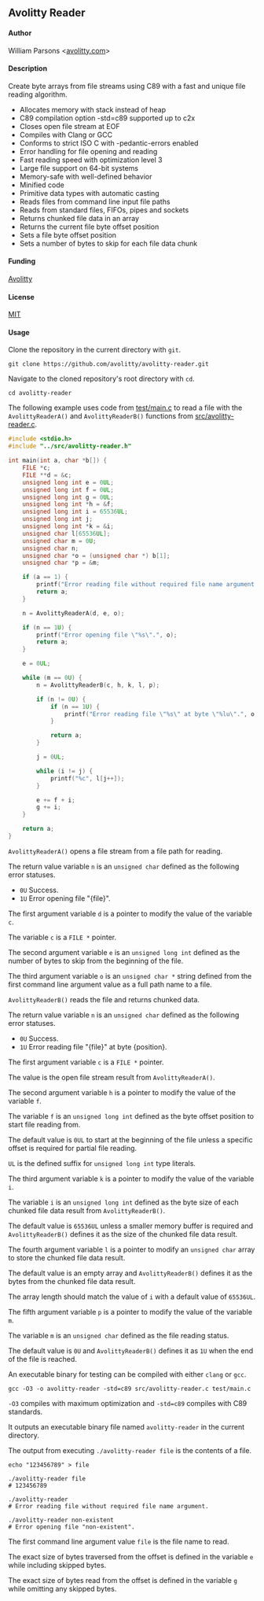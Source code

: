 ## Avolitty Reader

#### Author
William Parsons <[avolitty.com](https://avolitty.com/)>

#### Description
Create byte arrays from file streams using C89 with a fast and unique file reading algorithm.

- Allocates memory with stack instead of heap
- C89 compilation option -std=c89 supported up to c2x
- Closes open file stream at EOF
- Compiles with Clang or GCC
- Conforms to strict ISO C with -pedantic-errors enabled
- Error handling for file opening and reading
- Fast reading speed with optimization level 3
- Large file support on 64-bit systems
- Memory-safe with well-defined behavior
- Minified code
- Primitive data types with automatic casting
- Reads files from command line input file paths
- Reads from standard files, FIFOs, pipes and sockets
- Returns chunked file data in an array
- Returns the current file byte offset position
- Sets a file byte offset position
- Sets a number of bytes to skip for each file data chunk

#### Funding
[Avolitty](https://avolitty.com/donate/)

#### License
[MIT](https://github.com/avolitty/avolitty-reader/blob/main/LICENSE)

#### Usage
Clone the repository in the current directory with `git`.

``` console
git clone https://github.com/avolitty/avolitty-reader.git
```

Navigate to the cloned repository's root directory with `cd`.

``` console
cd avolitty-reader
```

The following example uses code from [test/main.c](https://github.com/avolitty/avolitty-reader/blob/main/test/main.c) to read a file with the `AvolittyReaderA()` and `AvolittyReaderB()` functions from [src/avolitty-reader.c](https://github.com/avolitty/avolitty-reader/blob/main/src/avolitty-reader.c).

``` c
#include <stdio.h>
#include "../src/avolitty-reader.h"

int main(int a, char *b[]) {
	FILE *c;
	FILE **d = &c;
	unsigned long int e = 0UL;
	unsigned long int f = 0UL;
	unsigned long int g = 0UL;
	unsigned long int *h = &f;
	unsigned long int i = 65536UL;
	unsigned long int j;
	unsigned long int *k = &i;
	unsigned char l[65536UL];
	unsigned char m = 0U;
	unsigned char n;
	unsigned char *o = (unsigned char *) b[1];
	unsigned char *p = &m;

	if (a == 1) {
		printf("Error reading file without required file name argument.", o);
		return a;
	}

	n = AvolittyReaderA(d, e, o);

	if (n == 1U) {
		printf("Error opening file \"%s\".", o);
		return a;
	}

	e = 0UL;

	while (m == 0U) {
		n = AvolittyReaderB(c, h, k, l, p);

		if (n != 0U) {
			if (n == 1U) {
				printf("Error reading file \"%s\" at byte \"%lu\".", o, e);
			}

			return a;
		}

		j = 0UL;

		while (i != j) {
			printf("%c", l[j++]);
		}

		e += f + i;
		g += i;
	}

	return a;
}
```

`AvolittyReaderA()` opens a file stream from a file path for reading.

The return value variable `n` is an `unsigned char` defined as the following error statuses.

- `0U` Success.
- `1U` Error opening file "{file}".

The first argument variable `d` is a pointer to modify the value of the variable `c`.

The variable `c` is a `FILE *` pointer.

The second argument variable `e` is an `unsigned long int` defined as the number of bytes to skip from the beginning of the file.

The third argument variable `o` is an `unsigned char *` string defined from the first command line argument value as a full path name to a file.

`AvolittyReaderB()` reads the file and returns chunked data.

The return value variable `n` is an `unsigned char` defined as the following error statuses.

- `0U` Success.
- `1U` Error reading file "{file}" at byte {position}.

The first argument variable `c` is a `FILE *` pointer.

The value is the open file stream result from `AvolittyReaderA()`.

The second argument variable `h` is a pointer to modify the value of the variable `f`.

The variable `f` is an `unsigned long int` defined as the byte offset position to start file reading from.

The default value is `0UL` to start at the beginning of the file unless a specific offset is required for partial file reading.

`UL` is the defined suffix for `unsigned long int` type literals.

The third argument variable `k` is a pointer to modify the value of the variable `i`.

The variable `i` is an `unsigned long int` defined as the byte size of each chunked file data result from `AvolittyReaderB()`.

The default value is `65536UL` unless a smaller memory buffer is required and `AvolittyReaderB()` defines it as the size of the chunked file data result.

The fourth argument variable `l` is a pointer to modify an `unsigned char` array to store the chunked file data result.

The default value is an empty array and `AvolittyReaderB()` defines it as the bytes from the chunked file data result.

The array length should match the value of `i` with a default value of `65536UL`.

The fifth argument variable `p` is a pointer to modify the value of the variable `m`.

The variable `m` is an `unsigned char` defined as the file reading status.

The default value is `0U` and `AvolittyReaderB()` defines it as `1U` when the end of the file is reached.

An executable binary for testing can be compiled with either `clang` or `gcc`.

``` console
gcc -O3 -o avolitty-reader -std=c89 src/avolitty-reader.c test/main.c
```

`-O3` compiles with maximum optimization and `-std=c89` compiles with C89 standards.

It outputs an executable binary file named `avolitty-reader` in the current directory.

The output from executing `./avolitty-reader file` is the contents of a file.

``` console
echo "123456789" > file

./avolitty-reader file
# 123456789

./avolitty-reader
# Error reading file without required file name argument.

./avolitty-reader non-existent
# Error opening file "non-existent".
```

The first command line argument value `file` is the file name to read.

The exact size of bytes traversed from the offset is defined in the variable `e` while including skipped bytes.

The exact size of bytes read from the offset is defined in the variable `g` while omitting any skipped bytes.
